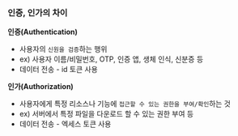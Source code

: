 ### 인증, 인가의 차이

**인증(Authentication)**

- 사용자의 `신원을 검증`하는 행위
- ex) 사용자 이름/비밀번호, OTP, 인증 앱, 생체 인식, 신분증 등
- 데이터 전송 - id 토큰 사용

**인가(Authorization)**

- 사용자에게 특정 리소스나 기능에 `접근할 수 있는 권한을 부여/확인`하는 것
- ex) 서버에서 특정 파일을 다운로드 할 수 있는 권한 부여 등
- 데이터 전송 - 엑세스 토큰 사용